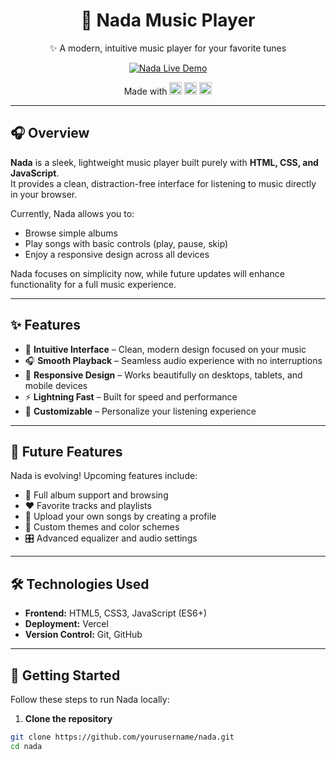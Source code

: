 <div align="center">

# 🎵 Nada Music Player

✨ A modern, intuitive music player for your favorite tunes

[![Nada Live Demo](https://img.shields.io/badge/Live%20Demo-%20-black?style=for-the-badge&logo=data:image/png;base64,iVBORw0KGgoAAAANSUhEUgAAADIAAAAyCAYAAAAeP4ixAAAAAXNSR0IArs4c6QAAAhBJREFUaEPtmD0OgjAMRNHGv9v8bQ0m7iZBCt7gYdcL8/XM2gFBbgnMG9LxS9cXvHgAUIC8xAh+Z7lR/cUCkyAHdOj3u6obG0r6n9jRgJYcO3G9zfsK4BTnZJg7WbW9aOACQ4POlyeIAmAl7vIKDiLXYB0g7WbFNYDxVbIoDRCtkBZVAvfK8Lo4pglcK4lkK81g/BDW9U7cXxR9F4XMe+1geYCyAKql5/Nbg8Aoq9C4Ar6h2ARMA9n5/ALAGX8OoaD7dZ5AAAAAElFTkSuQmCC)](https://nadauniverse.vercel.app/)

<div style="margin: 10px 0;">
Made with  
<img src="https://img.icons8.com/color/24/000000/html-5--v1.png" alt="HTML5" width="20"/>  
<img src="https://img.icons8.com/color/24/000000/css3.png" alt="CSS3" width="20"/>  
<img src="https://img.icons8.com/color/24/000000/javascript--v1.png" alt="JavaScript" width="20"/>
</div>

</div>

---

## 🎧 Overview

**Nada** is a sleek, lightweight music player built purely with **HTML, CSS, and JavaScript**.  
It provides a clean, distraction-free interface for listening to music directly in your browser.  

Currently, Nada allows you to:  
- Browse simple albums  
- Play songs with basic controls (play, pause, skip)  
- Enjoy a responsive design across all devices  

Nada focuses on simplicity now, while future updates will enhance functionality for a full music experience.

---

## ✨ Features

- 🎼 **Intuitive Interface** – Clean, modern design focused on your music  
- 🎧 **Smooth Playback** – Seamless audio experience with no interruptions  
- 📱 **Responsive Design** – Works beautifully on desktops, tablets, and mobile devices  
- ⚡ **Lightning Fast** – Built for speed and performance  
- 🎨 **Customizable** – Personalize your listening experience  

---

## 🔮 Future Features

Nada is evolving! Upcoming features include:  

- 🎵 Full album support and browsing  
- ❤️ Favorite tracks and playlists  
- 📁 Upload your own songs by creating a profile  
- 🎨 Custom themes and color schemes  
- 🎛️ Advanced equalizer and audio settings  

---

## 🛠️ Technologies Used

- **Frontend:** HTML5, CSS3, JavaScript (ES6+)  
- **Deployment:** Vercel  
- **Version Control:** Git, GitHub  

---

## 🚀 Getting Started

Follow these steps to run Nada locally:

1. **Clone the repository**  
```bash
git clone https://github.com/yourusername/nada.git
cd nada



